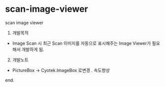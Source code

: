 # scan-image-viewer
scan image viewer

1. 개발목적
 - Image Scan 시 최근 Scan 이미지를 자동으로 표시해주는 Image Viewer가 필요해서 개발하게 됨.

2. 개발노트
 - PictureBox -> Cyotek.ImageBox 로변경
  . 속도향상
 
end.
